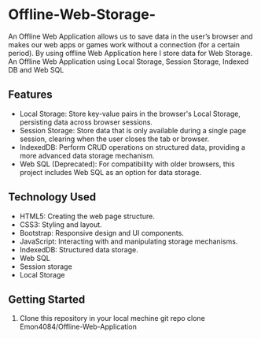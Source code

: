 # Offline-Web-Storage-
An Offline Web Application allows us to save data in the user’s browser and makes our web
apps or games work without a connection (for a certain period). By using offline Web
Application here I store data for Web Storage. An Offline Web
Application using Local Storage, Session Storage, Indexed DB and Web SQL

## Features

- Local Storage: Store key-value pairs in the browser's Local Storage, persisting data across browser sessions.
- Session Storage: Store data that is only available during a single page session, clearing when the user closes the tab or browser.
- IndexedDB: Perform CRUD operations on structured data, providing a more advanced data storage mechanism.
- Web SQL (Deprecated): For compatibility with older browsers, this project includes Web SQL as an option for data storage.

## Technology Used

- HTML5: Creating the web page structure.
- CSS3: Styling and layout.
- Bootstrap: Responsive design and UI components.
- JavaScript: Interacting with and manipulating storage mechanisms.
- IndexedDB: Structured data storage.
- Web SQL
- Session storage
- Local Storage

## Getting Started
1. Clone this repository in your local mechine
   git repo clone Emon4084/Offline-Web-Application
